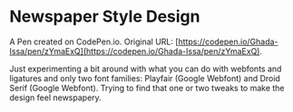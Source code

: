 # Newspaper Style Design

A Pen created on CodePen.io. Original URL: [https://codepen.io/Ghada-Issa/pen/zYmaExQ](https://codepen.io/Ghada-Issa/pen/zYmaExQ).

Just experimenting a bit around with what you can do with webfonts and ligatures and only two font families: Playfair (Google Webfont) and Droid Serif (Google Webfont). Trying to find that one or two tweaks to make the design feel newspapery. 